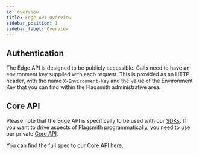 ```yaml
---
id: overview
title: Edge API Overview
sidebar_position: 1
sidebar_label: Overview
---
```


## Authentication

The Edge API is designed to be publicly accessible. Calls need to have an environment key supplied with each request.
This is provided as an HTTP header, with the name `X-Environment-Key` and the value of the Environment Key that you can
find within the Flagsmith administrative area.

## Core API

Please note that the Edge API is specifically to be used with our [SDKs](/clients). If you want to drive aspects of
Flagsmith programmatically, you need to use our private [Core API](/clients/rest#private-admin-api-endpoints).

You can find the full spec to our Core API [here](https://api.flagsmith.com/api/v1/docs/).
